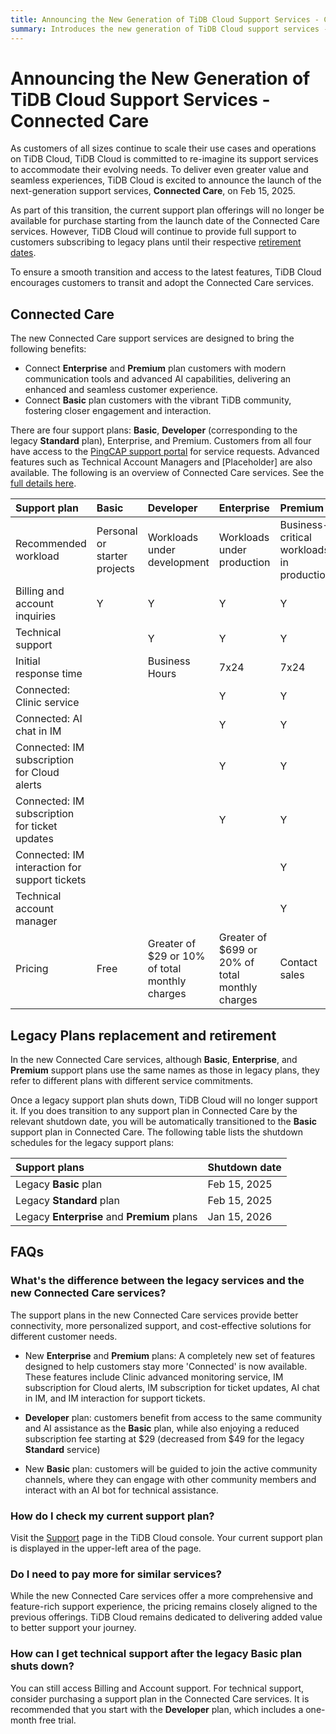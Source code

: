 ```yaml
---
title: Announcing the New Generation of TiDB Cloud Support Services - Connected Care
summary: Introduces the new generation of TiDB Cloud support services - Connected Care.
---
```


# Announcing the New Generation of TiDB Cloud Support Services - Connected Care

As customers of all sizes continue to scale their use cases and operations on TiDB Cloud, TiDB Cloud is committed to re-imagine its support services to accommodate their evolving needs. To deliver even greater value and seamless experiences, TiDB Cloud is excited to announce the launch of the next-generation support services, **Connected Care**, on Feb 15, 2025.

As part of this transition, the current support plan offerings will no longer be available for purchase starting from the launch date of the Connected Care services. However, TiDB Cloud will continue to provide full support to customers subscribing to legacy plans until their respective [retirement dates](#legacy-plans-replacement-and-retirement).

To ensure a smooth transition and access to the latest features, TiDB Cloud encourages customers to transit and adopt the Connected Care services.

## Connected Care

The new Connected Care support services are designed to bring the following benefits:

- Connect **Enterprise** and **Premium** plan customers with modern communication tools and advanced AI capabilities, delivering an enhanced and seamless customer experience.
- Connect **Basic** plan customers with the vibrant TiDB community, fostering closer engagement and interaction.

There are four support plans: **Basic**, **Developer** (corresponding to the legacy **Standard** plan), Enterprise, and Premium. Customers from all four have access to the [PingCAP support portal](https://tidb.support.pingcap.com/) for service requests. Advanced features such as Technical Account Managers and [Placeholder] are also available.
The following is an overview of Connected Care services. See the [full details here](/tidb-cloud/connected-care-detail.md).

|   Support plan                                            | Basic                        | Developer                                     | Enterprise                                     | Premium                                   |
|:----------------------------------------------|:-----------------------------|:----------------------------------------------|:-----------------------------------------------|:------------------------------------------|
| Recommended workload                          | Personal or starter projects | Workloads under development                   | Workloads under production                     | Business-critical workloads in production |
| Billing and account inquiries                 | Y                            | Y                                             | Y                                              | Y                                         |
| Technical support                             |                              | Y                                             | Y                                              | Y                                         |
| Initial response time                         |                              | Business Hours                                | 7x24                                           | 7x24                                      |
| Connected: Clinic service                     |                              |                                               | Y                                              | Y                                         |
| Connected: AI chat in IM                      |                              |                                               | Y                                              | Y                                         |
| Connected: IM subscription for Cloud alerts   |                              |                                               | Y                                              | Y                                         |
| Connected: IM subscription for ticket updates |                              |                                               | Y                                              | Y                                         |
| Connected: IM interaction for support tickets |                              |                                               |                                                | Y                                         |
| Technical account manager                     |                              |                                               |                                                | Y                                         |
| Pricing                                       | Free                         | Greater of $29 or 10% of total monthly charges | Greater of $699 or 20% of total monthly charges | Contact sales                             |


## Legacy Plans replacement and retirement

In the new Connected Care services, although **Basic**, **Enterprise**, and **Premium** support plans use the same names as those in legacy plans, they refer to different plans with different service commitments.

Once a legacy support plan shuts down, TiDB Cloud will no longer support it. If you does transition to any support plan in Connected Care by the relevant shutdown date, you will be automatically transitioned to the **Basic** support plan in Connected Care.
The following table lists the shutdown schedules for the legacy support plans:

| Support plans                        | Shutdown date |
|:----------------------------------------|:--------------|
| Legacy **Basic** plan                     | Feb 15, 2025  |
| Legacy **Standard** plan                           | Feb 15, 2025  |
| Legacy **Enterprise** and **Premium** plans | Jan 15, 2026  |

## FAQs

### What's the difference between the legacy services and the new Connected Care services?

The support plans in the new Connected Care services provide better connectivity, more personalized support, and cost-effective solutions for different customer needs.

- New **Enterprise** and **Premium** plans: A completely new set of features designed to help customers stay more 'Connected' is now available. These features include Clinic advanced monitoring service, IM subscription for Cloud alerts, IM subscription for ticket updates, AI chat in IM, and IM interaction for support tickets.

- **Developer** plan: customers benefit from access to the same community and AI assistance as the **Basic** plan, while also enjoying a reduced subscription fee starting at $29 (decreased from $49 for the legacy **Standard** service)

- New **Basic** plan: customers will be guided to join the active community channels, where they can engage with other community members and interact with an AI bot for technical assistance.

### How do I check my current support plan?

Visit the [Support](https://tidbcloud.com/console/org-settings/support) page in the TiDB Cloud console. Your current support plan is displayed in the upper-left area of the page.

### Do I need to pay more for similar services?

While the new Connected Care services offer a more comprehensive and feature-rich support experience, the pricing remains closely aligned to the previous offerings. TiDB Cloud remains dedicated to delivering added value to better support your journey.

### How can I get technical support after the legacy **Basic** plan shuts down?

You can still access Billing and Account support. For technical support, consider purchasing a support plan in the Connected Care services. It is recommended that you start with the **Developer** plan, which includes a one-month free trial.
